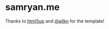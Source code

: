 # samryan.me

Thanks to [html5up](https://html5up.net/) and [@ajlkn](https://twitter.com/ajlkn) for the template!
